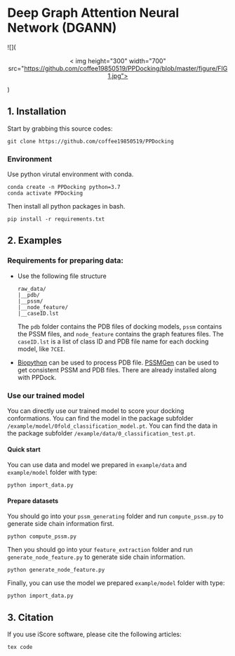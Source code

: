 # Deep Graph Attention Neural Network (DGANN) 

![](<p align="center">< img height="300" width="700" src="https://github.com/coffee19850519/PPDocking/blob/master/figure/FIG1.jpg"></p>)

## 1. Installation
Start by grabbing this source codes:
```
git clone https://github.com/coffee19850519/PPDocking
```

### Environment
Use python virutal environment with conda.
```
conda create -n PPDocking python=3.7
conda activate PPDocking
```

Then install all python packages in bash.
```
pip install -r requirements.txt
```

## 2. Examples
### Requirements for preparing data:

 - Use the following file structure
      ```
      raw_data/
      |__pdb/
      |__pssm/
      |__node_feature/
      |__caseID.lst
      ```
   The `pdb` folder contains the PDB files of docking models, `pssm` contains the PSSM files, and `node_feature` contains the graph features files.
   The `caseID.lst` is a list of class ID and PDB file name for each docking model, like `7CEI`.
   
 - [Biopython](https://biopython.org/) can be used to process PDB file.
   [PSSMGen](https://github.com/DeepRank/PSSMGen) can be used to get consistent PSSM and PDB files. 
   There are already installed along with PPDock.

### Use our trained model

You can directly use our trained model to score your docking conformations. 
You can find the model in the package subfolder `/example/model/0fold_classification_model.pt`.
You can find the data in the package subfolder `/example/data/0_classification_test.pt`.

#### Quick start
You can use data and model we prepared in `example/data` and `example/model` folder with type:
```
python import_data.py
```


#### Prepare datasets
You should go into your `pssm_generating` folder and run `compute_pssm.py` to generate side chain information first.
```
python compute_pssm.py
```
Then you should go into your `feature_extraction` folder and run `generate_node_feature.py` to generate side chain information.
```
python generate_node_feature.py
```

Finally, you can use the model we prepared `example/model` folder with type:
```
python import_data.py
```

## 3. Citation
If you use iScore software, please cite the following articles:
```
tex code
```